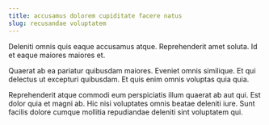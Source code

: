 ```yaml
---
title: accusamus dolorem cupiditate facere natus
slug: recusandae voluptatem
---
```


Deleniti omnis quis eaque accusamus atque. Reprehenderit amet soluta. Id et eaque maiores maiores et.

Quaerat ab ea pariatur quibusdam maiores. Eveniet omnis similique. Et qui delectus ut excepturi quibusdam. Et quis enim omnis voluptas quia quia.

Reprehenderit atque commodi eum perspiciatis illum quaerat ab aut qui. Est dolor quia et magni ab. Hic nisi voluptates omnis beatae deleniti iure. Sunt facilis dolore cumque mollitia repudiandae deleniti sint voluptatem qui.
